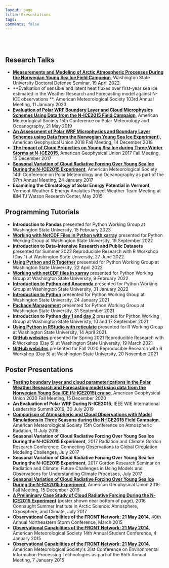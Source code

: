 ```yaml
---
layout: page
title: Presentations
tags:
comments: false
---
```

<br><br>

## Research Talks
- [**Measurements and Modeling of Arctic Atmospheric Processes During the Norwegian Young Sea Ice Field Campeign**](https://youtube.com/live/RyhSnyoh5zM?feature=share), Washington State University Doctoral Defense Seminar, 19 April 2022
- **Evaluation of sensible and latent heat fluxes over first-year sea ice estimated in the Weather Research and Forecasting model against N-ICE observations
**, American Meteorological Society 103rd Annual Meeting, 11 January 2023
- [**Evaluation of Polar WRF Boundary Layer and Cloud Microphysics Schemes Using Data from the N-ICE2015 Field Campaign**](https://ams.confex.com/ams/15Polar/meetingapp.cgi/Paper/357933), American Meteorlogical Society 15th Conference on Polar Meteorology and Oceanography, 21 May 2019
- [**An Assessment of Polar WRF Microphysics and Boundary Layer Schemes using Data from the Norwegian Young Sea Ice Experiment**](https://agu.confex.com/agu/fm18/meetingapp.cgi/Paper/445412)), American Geophysical Union 2018 Fall Meeting, 14 December 2018
- [**The Impact of Cloud Properties on Young Sea Ice during Three Winter Storms at N-ICE2015**](https://agu.confex.com/agu/fm17/meetingapp.cgi/Paper/291590), American Geophysical Union 2017 Fall Meeting, 15 December 2017
- [**Seasonal Variation of Cloud Radiative Forcing Over Young Sea Ice During the N-ICE2015 Experiment**](https://ams.confex.com/ams/97Annual/webprogram/Paper313194.html), American Meteorological Society 14th Conference on Polar Meteorology and Oceanography as part of the 97th Annual Meeting, 24 January 2017
- **Examining the Climatology of Solar Energy Potential in Vermont**, Vermont Weather & Energy Analytics Project Weather Team Meeting at IBM TJ Watson Research Center, May 2015

## Programming Tutorials
- **Introduction to Pandas** presented for Python Working Group at Washington State University, 15 February 2023
- [**Working with NetCDF Files in Python with xarray**](https://youtu.be/A3xLZc3I1F0) presented for Python Working Group at Washington State University, 19 September 2022
- **Introduction to Data-Intensive Research and Public Datasets** presented for Summer 2022 Reproducible Research with R Workshop (Day 1) at Washington State University, 27 June 2022
- [**Using Python and R Together**](https://youtu.be/uu33RZIU8SE) presented for Python Working Group at Washington State University, 22 April 2022
- [**Working with netCDF files in xarray**](https://youtu.be/gd-a_GvOG0g) presented for Python Working Group at Washington State University, 9 February 2022
- [**Introduction to Python and Anaconda**](https://youtu.be/Vw0_zAzMhE8) presented for Python Working Group at Washington State University, 31 January 2022
- [**Introduction to Python**](https://youtu.be/Vw0_zAzMhE8) presented for Python Working Group at Washington State University, 24 January 2021
- [**Package Management**](https://youtu.be/614MJmzlVGY) presented for Python Working Group at Washington State University, 31 September 2021
- **Introduction to Python [day 1](https://youtu.be/5YA29G6BCQw) and [day 2](https://youtu.be/kh0Pe9UqPkY)** presented for Python Working Group at Washington State Univeristy, 10 and 17 September 2021
- [**Using Python in RStudio with reticulate**](r-reticulate-tutorial.md) presented for R Working Group at Washington State University, 14 April 2021.
- [**GitHub websites**](https://www.youtube.com/watch?v=tDdayIT6M2Y) presented for Spring 2021 Reproducible Research with R Workshop (Day 5) at Washington State University, 19 March 2021
- [**GitHub websites**](https://www.youtube.com/watch?v=SjY2krSo-80) presented for Fall 2020 Reproducible Research with R Workshop (Day 5) at Washington State University, 20 November 2021

## Poster Presentations
- [**Testing boundary layer and cloud parameterizations in the Polar Weather Research and Forecasting model using data from the Norwegian Young Sea ICE (N-ICE2015) cruise**](https://agu.confex.com/agu/fm20/meetingapp.cgi/Paper/748109), American Geophysical Union 2020 Fall Meeting, 15 December 2020
- **An Evaluation of Polar WRF During N-ICE2015**, IEEE WIE International Leadership Summit 2019, 30 July 2019
- [**Comparison of Atmospheric and Cloud Observations with Model Simulations in Three Seasons during the N-ICE2015 Field Campaign**](https://ams.confex.com/ams/15CLOUD15ATRAD/webprogram/Paper347736.html), American Meteorological Society 15th Conference on Atmospheric Radation, 11 July 2018 
- **Seasonal Variation of Cloud Radiative Forcing Over Young Sea Ice During the N-ICE2015 Experiment**, 2017 Radiation and Climate Gordon Research Conference: Connecting Observations to Global Circulation Modeling Challenges, July 2017
- **Seasonal Variation of Cloud Radiative Forcing Over Young Sea Ice During the N-ICE2015 Experiment**, 2017 Gordon Research Seminar on Radiation and Climate: Future Challenges in Using Models and Observations for Understanding Climate Processes, July 2017
- [**Seasonal Variation of Cloud Radiative Forcing Over Young Sea Ice During the N-ICE2015 Experiment**](https://agu.confex.com/agu/fm16/meetingapp.cgi/Paper/193050), American Geophysical Union 2016 Fall Meeting, 15 December 2016
- [**A Preliminary Case Study of Cloud Radiative Forcing During the N-ICE2015 Experiment**](https://www.candac.ca/create/ss2016/summerschool2016.html) (poster shown near bottom of page), 2016 Connaught Summer Institute in Arctic Science: Atmosphere, Cryosphere, and Climate, July 2017
- **Observational Capabilities of the FRONT Network: 21 May 2014**, 40th Annual Northeastern Storm Conference, March 2015 
- [**Observational Capabilities of the FRONT Network: 21 May 2014**](https://ams.confex.com/ams/95Annual/webprogram/Paper266241.html), American Meteorological Society 14th Annual Student Conference, 4 January 2015
- [**Observational Capabilities of the FRONT Network: 21 May 2014**](https://ams.confex.com/ams/95Annual/webprogram/Paper266225.html), American Meteorological Society's 31st Conference on Environmental Information Processing Technologies as part of the 95th Annual Meeting, 7 January 2015

